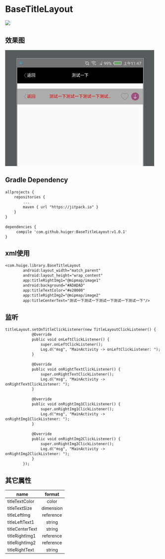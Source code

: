 # BaseTitleLayout


[![](https://jitpack.io/v/huigeAndroid/BaseTitleLayout.svg)](https://jitpack.io/#huiger/BaseTitleLayout)

## 效果图
![效果图](./img/img.png)

## Gradle Dependency
```
allprojects {
    repositories {
        ...
        maven { url "https://jitpack.io" }
    }
}

dependencies {
     compile 'com.github.huiger:BaseTitleLayout:v1.0.1'
}
```

## xml使用
```
<com.huige.library.BaseTitleLayout
        android:layout_width="match_parent"
        android:layout_height="wrap_content"
        app:titleRightImg1="@mipmap/image1"
        android:background="#ADADAD"
        app:titleTextColor="#e20000"
        app:titleRightImg2="@mipmap/image2"
        app:titleCenterText="测试一下测试一下测试一下测试一下测试一下"/>
```

## 监听
```
titleLayout.setOnTitleClickListener(new TitleLayoutClickListener() {
            @Override
            public void onLeftClickListener() {
                super.onLeftClickListener();
                Log.d("msg", "MainActivity -> onLeftClickListener: ");
            }

            @Override
            public void onRightTextClickListener() {
                super.onRightTextClickListener();
                Log.d("msg", "MainActivity -> onRightTextClickListener: ");
            }

            @Override
            public void onRightImg1ClickListener() {
                super.onRightImg1ClickListener();
                Log.d("msg", "MainActivity -> onRightImg1ClickListener: ");
            }

            @Override
            public void onRightImg2ClickListener() {
                super.onRightImg2ClickListener();
                Log.d("msg", "MainActivity -> onRightImg2ClickListener: ");
            }
        });
```

## 其它属性
|      name        | format    |
| ---------------- | :--:      |
| titleTextColor   | color     |
| titleTextSize    | dimension |
| titleLeftImg     | reference |
| titleLeftText1   | string    |
| titleCenterText  | string    |
| titleRightImg1   | reference |
| titleRightImg2   | reference |
| titleRightText   | string    |

